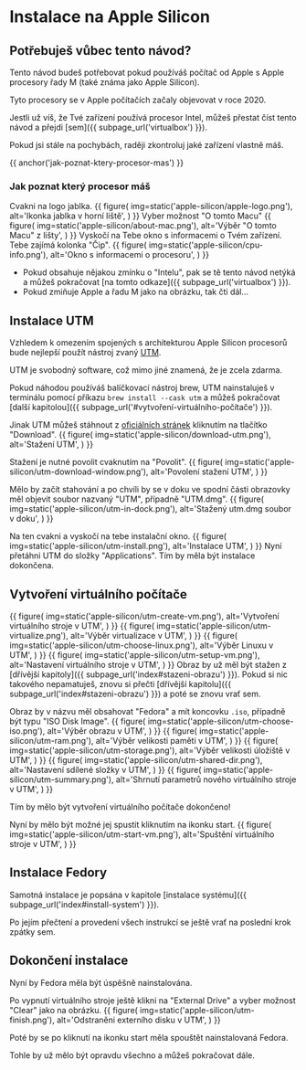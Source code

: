 # Instalace na Apple Silicon
## Potřebuješ vůbec tento návod?
Tento návod budeš potřebovat pokud používáš počítač od Apple s Apple procesory řady M (také známa jako Apple Silicon). 

Tyto procesory se v Apple počítačích začaly objevovat v roce 2020.

Jestli už víš, že Tvé zařízení používá procesor Intel, můžeš přestat číst tento návod a přejdi [sem]({{ subpage_url('virtualbox') }}).

Pokud jsi stále na pochybách, raději zkontroluj jaké zařízení vlastně máš.

{{ anchor('jak-poznat-ktery-procesor-mas') }}
### Jak poznat který procesor máš
Cvakni na logo jablka.
{{ figure(
    img=static('apple-silicon/apple-logo.png'),
    alt='Ikonka jablka v horní liště',
) }}
Vyber možnost "O tomto Macu"
{{ figure(
    img=static('apple-silicon/about-mac.png'),
    alt='Výběr "O tomto Macu" z lišty',
) }}
Vyskočí na Tebe okno s informacemi o Tvém zařízení.
Tebe zajímá kolonka "Čip". 
{{ figure(
    img=static('apple-silicon/cpu-info.png'),
    alt='Okno s informacemi o procesoru',
) }}
- Pokud obsahuje nějakou zmínku o "Intelu", pak se tě tento návod netýká a můžeš pokračovat [na tomto odkaze]({{ subpage_url('virtualbox') }}).
- Pokud zmiňuje Apple a řadu M jako na obrázku, tak čti dál...

## Instalace UTM
Vzhledem k omezením spojených s architekturou Apple Silicon procesorů bude nejlepší použít nástroj zvaný [UTM](https://mac.getutm.app).

UTM je svobodný software, což mimo jiné znamená, že je zcela zdarma.

Pokud náhodou používáš balíčkovací nástroj brew, UTM nainstaluješ v terminálu pomocí příkazu 
`brew install --cask utm` a můžeš pokračovat [další kapitolou]({{ subpage_url('#vytvoření-virtuálního-počítače') }}).

Jinak UTM můžeš stáhnout z [oficiálních stránek](https://mac.getutm.app) kliknutím na tlačítko "Download".
{{ figure(
    img=static('apple-silicon/download-utm.png'),
    alt='Stažení UTM',
) }}

Stažení je nutné povolit cvaknutím na "Povolit".
{{ figure(
    img=static('apple-silicon/utm-download-window.png'),
    alt='Povolení stažení UTM',
) }}

Mělo by začít stahování a po chvíli by se v doku ve spodní části obrazovky měl objevit soubor nazvaný "UTM", případně "UTM.dmg".
{{ figure(
    img=static('apple-silicon/utm-in-dock.png'),
    alt='Stažený utm.dmg soubor v doku',
) }}

Na ten cvakni a vyskočí na tebe instalační okno.
{{ figure(
    img=static('apple-silicon/utm-install.png'),
    alt='Instalace UTM',
) }}
Nyní přetáhni UTM do složky "Applications".
Tím by měla být instalace dokončena.

## Vytvoření virtuálního počítače
{{ figure(
    img=static('apple-silicon/utm-create-vm.png'),
    alt='Vytvoření virtuálního stroje v UTM',
) }}
{{ figure(
    img=static('apple-silicon/utm-virtualize.png'),
    alt='Výběr virtualizace v UTM',
) }}
{{ figure(
    img=static('apple-silicon/utm-choose-linux.png'),
    alt='Výběr Linuxu v UTM',
) }}
{{ figure(
    img=static('apple-silicon/utm-setup-vm.png'),
    alt='Nastavení virtuálního stroje v UTM',
) }}
Obraz by už měl být stažen z [dřívější kapitoly]({{ subpage_url('index#stazeni-obrazu') }}).
Pokud si nic takového nepamatuješ, znovu si přečti [dřívější kapitolu]({{ subpage_url('index#stazeni-obrazu') }}) a poté se znovu vrať sem.

Obraz by v názvu měl obsahovat "Fedora" a mít koncovku `.iso`, případně být typu "ISO Disk Image".
{{ figure(
    img=static('apple-silicon/utm-choose-iso.png'),
    alt='Výběr obrazu v UTM',
) }}
{{ figure(
    img=static('apple-silicon/utm-ram.png'),
    alt='Výběr velikosti paměti v UTM',
) }}
{{ figure(
    img=static('apple-silicon/utm-storage.png'),
    alt='Výběr velikosti úložiště v UTM',
) }}
{{ figure(
    img=static('apple-silicon/utm-shared-dir.png'),
    alt='Nastavení sdílené složky v UTM',
) }}
{{ figure(
    img=static('apple-silicon/utm-summary.png'),
    alt='Shrnutí parametrů nového virtuálního stroje v UTM',
) }}

Tím by mělo být vytvoření virtuálního počítače dokončeno!

Nyní by mělo být možné jej spustit kliknutím na ikonku start.
{{ figure(
    img=static('apple-silicon/utm-start-vm.png'),
    alt='Spuštění virtuálního stroje v UTM',
) }}

## Instalace Fedory
Samotná instalace je popsána v kapitole [instalace systému]({{ subpage_url('index#install-system') }}).

Po jejím přečtení a provedení všech instrukcí se ještě vrať na poslední krok zpátky sem.

## Dokončení instalace
Nyní by Fedora měla být úspěšně nainstalována.

Po vypnutí virtuálního stroje ještě klikni na "External Drive" a vyber možnost "Clear" jako na obrázku.
{{ figure(
    img=static('apple-silicon/utm-finish.png'),
    alt='Odstraněni externího disku v UTM',
) }}

Poté by se po kliknutí na ikonku start měla spouštět nainstalovaná Fedora. 


Tohle by už mělo být opravdu všechno a můžeš pokračovat dále. 